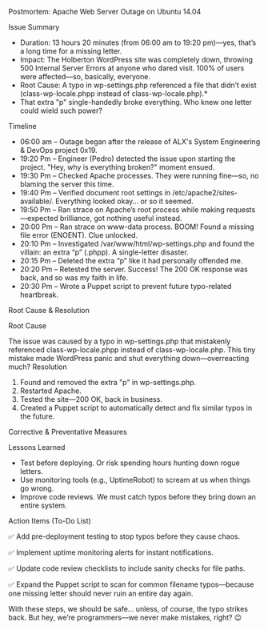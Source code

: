Postmortem: Apache Web Server Outage on Ubuntu 14.04

Issue Summary

* Duration: 13 hours 20 minutes (from 06:00 am to 19:20 pm)—yes, that’s a long time for a missing letter.
* Impact: The Holberton WordPress site was completely down, throwing 500 Internal Server Errors at anyone who dared visit. 100% of users were affected—so, basically, everyone.
* Root Cause: A typo in wp-settings.php referenced a file that didn’t exist (class-wp-locale.phpp instead of class-wp-locale.php).*
*  That extra "p" single-handedly broke everything. Who knew one letter could wield such power?

Timeline
* 06:00 am – Outage began after the release of ALX's System Engineering & DevOps project 0x19.
* 19:20 Pm – Engineer (Pedro) detected the issue upon starting the project. "Hey, why is everything broken?" moment ensued.
* 19:30 Pm – Checked Apache processes. They were running fine—so, no blaming the server this time.
* 19:40 Pm – Verified document root settings in /etc/apache2/sites-available/. Everything looked okay… or so it seemed.
* 19:50 Pm – Ran strace on Apache’s root process while making requests—expected brilliance, got nothing useful instead.
* 20:00 Pm – Ran strace on www-data process. BOOM! Found a missing file error (ENOENT). Clue unlocked.
* 20:10 Pm – Investigated /var/www/html/wp-settings.php and found the villain: an extra “p” (.phpp). A single-letter disaster.
* 20:15 Pm – Deleted the extra “p” like it had personally offended me.
* 20:20 Pm – Retested the server. Success! The 200 OK response was back, and so was my faith in life.
* 20:30 Pm – Wrote a Puppet script to prevent future typo-related heartbreak.

Root Cause & Resolution

Root Cause

The issue was caused by a typo in wp-settings.php that mistakenly referenced class-wp-locale.phpp instead of class-wp-locale.php. This tiny mistake made WordPress panic and shut everything down—overreacting much?
Resolution

1. Found and removed the extra "p" in wp-settings.php.
2. Restarted Apache.
3. Tested the site—200 OK, back in business.
4. Created a Puppet script to automatically detect and fix similar typos in the future.

Corrective & Preventative Measures

Lessons Learned
* Test before deploying. Or risk spending hours hunting down rogue letters.
* Use monitoring tools (e.g., UptimeRobot) to scream at us when things go wrong.
* Improve code reviews. We must catch typos before they bring down an entire system.

Action Items (To-Do List)

 ✅ Add pre-deployment testing to stop typos before they cause chaos.
 
 ✅ Implement uptime monitoring alerts for instant notifications.
 
 ✅ Update code review checklists to include sanity checks for file paths.
 
 ✅ Expand the Puppet script to scan for common filename typos—because one missing letter should never ruin an entire day again.
 
With these steps, we should be safe… unless, of course, the typo strikes back. But hey, we’re programmers—we never make mistakes, right? 😉



